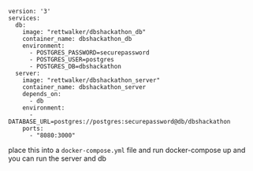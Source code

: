 ```
version: '3'
services:
  db:
    image: "rettwalker/dbshackathon_db"
    container_name: dbshackathon_db
    environment:
      - POSTGRES_PASSWORD=securepassword
      - POSTGRES_USER=postgres
      - POSTGRES_DB=dbshackathon
  server:
    image: "rettwalker/dbshackathon_server"
    container_name: dbshackathon_server
    depends_on:
      - db
    environment:
      - DATABASE_URL=postgres://postgres:securepassword@db/dbshackathon
    ports:
      - "8080:3000"
```

place this into a `docker-compose.yml` file and run docker-compose up and you can run the server and db

